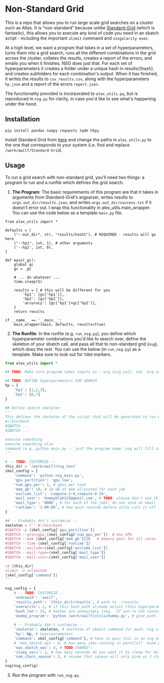 # Non-Standard Grid

This is a repo that allows you to run large scale grid searches on a cluster such as Atlas.  It is "non-standard" because unlike [Standard-Grid](https://github.com/A2Zadeh/Standard-Grid) (which is fantastic), this allows you to execute any kind of code you need in an sbatch script - including the important `ulimit` command and `singularity exec`. 

At a high level, we want a program that takes in a set of hyperparameters, turns them into a grid search, runs all the different combinations in the grid across the cluster, collates the results, creates a report of the errors, and emails you when it finishes.  NSG does just that.  For each set of hyperparameters it creates a folder under a unique hash in results/{hash}, and creates subfolders for each combination's output.  When it has finished, it writes the results to `csv_reuslts.csv`, along with the hyperparameters `hp.json` and a report of the errors `report.json`. 

The functionality provided is incorporated to `alex_utils.py`, but is reproduced in `nsg.py` for clarity, in case you'd like to see what's happening under the hood.

## Installation
```
pip install pandas numpy requests tqdm h5py
```

Install Standard Grid from [here](https://github.com/abwilf/Standard-Grid) and change the paths in `alex_utils.py` to the one that corresponds to your system (i.e. find and replace `/work/awilf/Standard-Grid`). 

## Usage
To run a grid search with non-standard grid, you'll need two things: a program to run and a runfile which defines the grid search.
1. **The Program**: The basic requirements of this program are that it takes in arguments from Standard-Grid's argparser, writes results to `args.out_dir/results.json`, and writes `args.out_dir/success.txt` if it doesn't error out. I wrap this functionality in alex_utils.main_wrapper.  You can use the code below as a template `main.py` file.

```
from alex_utils import *

defaults = [
    ("--out_dir", str, "results/hash1"), # REQUIRED - results will go here
    ("--hp1", int, 1), # other arguments
    ('--hp2', int, 0),
]

def main(_gc):
    global gc
    gc = _gc

    # ... do whatever ...
    time.sleep(5)

    results = { # this will be different for you
        'hp1': [gc['hp1']],
        'hp2': [gc['hp2']],
        'accuracy': [gc['hp1']+gc['hp2']],
    }
    return results

if __name__ == '__main__':
    main_wrapper(main, defaults, results=True)
```

2. **The Runfile**: In the runfile (e.g. `run_nsg.py`), you define which hyperparameter combinations you'd like to search over, define the skeleton of your sbatch call, and pass all that to non-standard grid (`nsg`), which does the rest.  You can use the below (in `run_nsg.py`) as a template.  Make sure to look out for `TODO` markers.
```python
from alex_utils import *

## TODO: Make sure program takes inputs as --arg {arg_val}, not -arg or positional.  See main.py for example.

## TODO: DEFINE hyperparameters FOR SEARCH
hp = {
    'hp1': [1,2,3],
    'hp2': [6,7]
}

## Define sbatch skeleton
'''
This defines the skeleton of the script that will be generated to run with sbatch.  It should look like this.
#!/bin/bash
#SBATCH ...
#SBATCH ...

execute something
execute something else
command (e.g. python main.py -- just the program name: nsg will fill in the arguments)
'''

# -- TODO: CUSTOMIZE --
this_dir = '/work/awilf/nsg_test'
skel_config = {
    'command': 'python nsg_main.py',
    'gpu_partition': 'gpu_low',
    'num_gpu_per': 1, # gpus per task
    'mem_gb': 10, # 10 GB of mem allocated for each job
    'exclude_list': 'compute-2-9,compute-0-19',
    'mail_user': 'dummyblah123@gmail.com', # TODO: please don't use this, as it will spam my dummy account!
    'mail_type': 'NONE', # for each of the jobs, do not send an email if they fail
    'runtime': '1-00:00', # how much runtime before atlas cuts it off (D-HH:MM)
}

## -- Probably don't customize --
skeleton = f'''#!/bin/bash
#SBATCH -p {skel_config['gpu_partition']}
#SBATCH --gres=gpu:{skel_config['num_gpu_per']}  # Use GPU
#SBATCH --mem {skel_config['mem_gb']}GB   # memory pool for all cores
#SBATCH --time {skel_config['runtime']}
#SBATCH --exclude={skel_config['exclude_list']}
#SBATCH --mail-type={skel_config['mail_type']}
#SBATCH --mail-user={skel_config['mail_user']}

cd {this_dir}
ulimit -v unlimited
{skel_config['command']}
'''

nsg_config = {
    # -- TODO: CUSTOMIZE --
    'andrewid': 'awilf',
    'results_path': '{this_dir}/results', # path to ./results
    'overwrite': 1, # if this hash path already exists (this hyperparam combination has been tried), overwrite it?
    'hash_len': 15, # hashes are annoyingly long.  If you're not running a ton of tests, you can shorten the hash length (increased prob of collisions). -1 if you want full length.
    'dummy_program': 'python /work/awilf/utils/dummy.py', # give path to some program (probably empty) you can run with sbatch immediately and it will do nothing - just to email you
    
    # -- Probably don't customize --
    'skeleton': skeleton, # skeleton of sbatch command for each: nsg will add
    'hp': hp, # hyperparameters
    'command': skel_config['command'], # have to pass this in so nsg knows where to find and replace with hp flags
    # 'max_sbatch_ops': 8, # how many jobs running in parallel?  Good practice to keep this capped at 8
    'max_sbatch_ops': 4, # TODO CHANGE!!
    'sleep_secs': 2, # how many seconds do you want it to sleep for before checking if there is space to submit another job?
    'num_chars_squeue': 3, # assume that squeue will only give us 3 characters of this hash.  Should be fine, because we're already filtering on andrewid
}
nsg(nsg_config)
```

3. Run the program with `run_nsg.py`. 